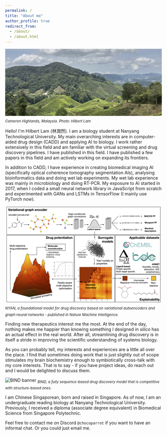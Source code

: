```yaml
---
permalink: /
title: "About me"
author_profile: true
redirect_from: 
  - /about/
  - /about.html
---
```


![Cameron Highlands](/images/CameronHighlands.jpg)
<i><sub>Cameron Highlands, Malaysia. Photo: Hilbert Lam</sub></i>

Hello! I'm Hilbert Lam (林潤然). I am a biology student at Nanyang Technological University. My main overarching interests are in computer-aided drug design (CADD) and applying AI to biology. I work rather extensively in this field and am familiar with the virtual screening and drug discovery pipelines. I have published in this field. I have published a few papers in this field and am actively working on expanding its frontiers.

In addition to CADD, I have experience in creating biomedical imaging AI (specifically optical coherence tomography segmentation AIs), analysing bioinformatics data and doing wet lab experiments. My wet lab experience was mainly in microbiology and doing RT-PCR. My exposure to AI started in 2017, when I coded a small neural network library in JavaScript from scratch and experimented with GANs and LSTMs in TensorFlow (I mainly use PyTorch now).

![NYAN banner](https://github.com/Chokyotager/NotYetAnotherNightshade/blob/main/art/abstract.png?raw=true)
<i><sub>*NYAN, a foundational model for drug discovery based on variational autoencoders and graph neural networks - published in Nature Machine Intelligence.*</sub></i>

Finding new therapeutics interest me the most. At the end of the day, nothing makes me happier than knowing something I designed *in silico* has an actual effect in the real world. After all, streamlining drug discovery is in itself a stride in improving the scientific understanding of systems biology.

As you can probably tell, my interests and experiences are a little all over the place. I find that sometimes doing work that is just slightly out of scope stimulates my brain biochemistry enough to symbiotically cross-talk with my core interests. That is to say - if you have project ideas, do reach out and I would be delighted to discuss them.

![BIND banner](https://github.com/Chokyotager/BIND/raw/main/art/abstract.png?raw=true)
<i><sub>BIND, a fully sequence-based drug discovery model that is competitive with structure-based ones.</sub></i>

I am Chinese Singaporean, born and raised in Singapore. As of now, I am an undergraduate reading biology at Nanyang Technological University. Previously, I received a diploma (associate degree equivalent) in Biomedical Science from Singapore Polytechnic.

Feel free to contact me on Discord `@chocoparrot` if you want to have an informal chat. Or you could just email me.